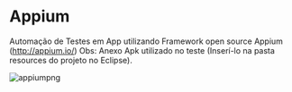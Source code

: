 # Appium
Automação de Testes em App utilizando Framework open source Appium (http://appium.io/)
Obs: Anexo Apk utilizado no teste (Inserí-lo na pasta resources do projeto no Eclipse).

![appiumpng](https://user-images.githubusercontent.com/39272194/48898641-6a10dc00-ee34-11e8-8a2a-555c2d843667.PNG)
